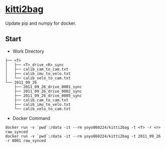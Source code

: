 # [kitti2bag](https://github.com/tomas789/kitti2bag)

Update pip and numpy for docker.

## Start
* Work Directory
```
├── <T>
│   ├── <T>_drive_<R>_sync
│   ├── calib_cam_to_cam.txt
│   ├── calib_imu_to_velo.txt
│   └── calib_velo_to_cam.txt
└── 2011_09_26
    ├── 2011_09_26_drive_0001_sync
    ├── 2011_09_26_drive_0002_sync
    ├── 2011_09_26_drive_0005_sync
    ├── calib_cam_to_cam.txt
    ├── calib_imu_to_velo.txt
    └── calib_velo_to_cam.txt
```

* Docker Command
```
docker run -v `pwd`:/data -it --rm yoyo860224/kitti2bag -t <T> -r <r> raw_synced
docker run -v `pwd`:/data -it --rm yoyo860224/kitti2bag -t 2011_09_26 -r 0001 raw_synced
```
